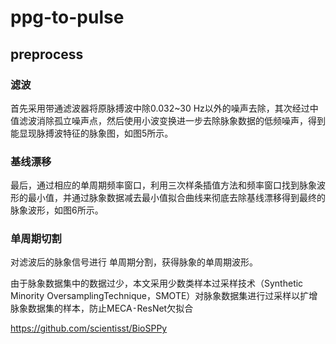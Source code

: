 # ppg-to-pulse


## preprocess

### 滤波

首先采用带通滤波器将原脉搏波中除0.032~30 Hz以外的噪声去除，其次经过中值滤波消除孤立噪声点，然后使用小波变换进一步去除脉象数据的低频噪声，得到能显现脉搏波特征的脉象图，如图5所示。

### 基线漂移 

最后，通过相应的单周期频率窗口，利用三次样条插值方法和频率窗口找到脉象波形的最小值，并通过脉象数据减去最小值拟合曲线来彻底去除基线漂移得到最终的脉象波形，如图6所示。

### 单周期切割


对滤波后的脉象信号进行 单周期分割，获得脉象的单周期波形。

由于脉象数据集中的数据过少，本文采用少数类样本过采样技术（Synthetic Minority OversamplingTechnique，SMOTE）对脉象数据集进行过采样以扩增脉象数据集的样本，防止MECA⁃ResNet欠拟合


https://github.com/scientisst/BioSPPy

